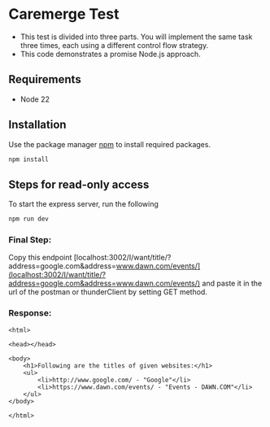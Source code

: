# Caremerge Test

- This test is divided into three parts. You will implement the same task three times, each using a different control flow strategy.
- This code demonstrates a promise Node.js approach.

## Requirements

- Node 22

## Installation

Use the package manager [npm](https://docs.npmjs.com/cli/v10/commands/npm-install) to install required packages.

```bash
npm install
```

## Steps for read-only access

To start the express server, run the following

```bash
npm run dev
```

### Final Step:

Copy this endpoint [localhost:3002/I/want/title/?address=google.com&address=www.dawn.com/events/](localhost:3002/I/want/title/?address=google.com&address=www.dawn.com/events/) and paste it in the url of the postman or thunderClient by setting GET method.

### Response:

```
<html>

<head></head>

<body>
    <h1>Following are the titles of given websites:</h1>
    <ul>
        <li>http://www.google.com/ - "Google"</li>
        <li>https://www.dawn.com/events/ - "Events - DAWN.COM"</li>
    </ul>
</body>

</html>
```
